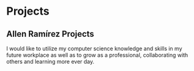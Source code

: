 # Projects
## Allen Ramírez Projects
I would like to utilize my computer science knowledge and skills in my future workplace as well as to grow as a professional, collaborating with others and learning more ever day.
